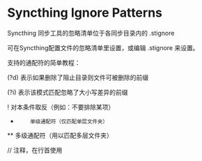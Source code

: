 # Syncthing Ignore Patterns

Syncthing 同步工具的忽略清单位于各同步目录内的 .stignore

可在Syncthing配置文件的忽略清单里设置，或编辑 .stignore 来设置。


支持的通配符的简单教程：

(?d)     表示如果删除了阻止目录则文件可被删除的前缀

(?i)     表示该模式匹配忽略了大小写差异的前缀

!        对本条件取反（例如：不要排除某项）

*         单级通配符（仅匹配单层文件夹）

**        多级通配符（用以匹配多层文件夹）

//       注释，在行首使用

